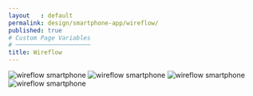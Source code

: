 ```yaml
---
layout   : default
permalink: design/smartphone-app/wireflow/
published: true
# Custom Page Variables
# ─────────────────────
title: Wireflow
---
```


<img src="../../../images/wf_smartphone1.png" alt="wireflow smartphone" class="image_wireflow_smartphone_breder">

<img src="../../../images/wf_smartphone2.png" alt="wireflow smartphone" class="image_wireflow_smartphone">

<img src="../../../images/wf_smartphone3.png" alt="wireflow smartphone" class="image_wireflow_smartphone_breder">

<img src="../../../images/wf_smartphone4.png" alt="wireflow smartphone" class="image_wireflow_smartphone">